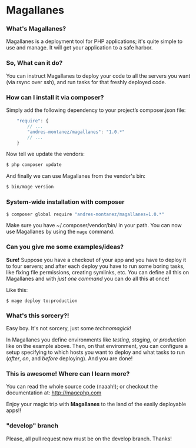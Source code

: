 # Magallanes #

### What's Magallanes? ###
Magallanes is a deployment tool for PHP applications; it's quite simple to use and manage.
It will get your application to a safe harbor.


### So, What can it do? ###
You can instruct Magallanes to deploy your code to all the servers you want (via rsync over ssh),
and run tasks for that freshly deployed code.

### How can I install it via composer? ###

Simply add the following dependency to your project’s composer.json file:

```js
    "require": {
        // ...
        "andres-montanez/magallanes": "1.0.*"
        // ...
    }
```
Now tell we update the vendors:

```bash
$ php composer update
```

And finally we can use Magallanes from the vendor's bin:

```bash
$ bin/mage version
```

### System-wide installation with composer ###

```bash
$ composer global require "andres-montanez/magallanes=1.0.*"
```

Make sure you have ~/.composer/vendor/bin/ in your path.
You can now use Magallanes by using the ````mage```` command.

### Can you give me some examples/ideas? ###
**Sure!**
Suppose you have a checkout of your app and you have to deploy it to four servers;
and after each deploy you have to run some boring tasks, like fixing file permissions, creating symlinks, etc.
You can define all this on Magallanes and with *just one command* you can do all this at once!

Like this:
```
$ mage deploy to:production
```


### What's this sorcery?! ###
Easy boy. It's not sorcery, just some *technomagick*!

In Magallanes you define environments like *testing*, *staging*, or *production* like on the example above.
Then, on that environment, you can configure a setup specifying to which hosts you want to deploy and what tasks to run (*after*, *on*, and *before* deploying).
And you are done!


### This is awesome! Where can I learn more? ###
You can read the whole source code (naaah!); or checkout the documentation at: http://magephp.com


Enjoy your magic trip with **Magallanes** to the land of the easily deployable apps!!

### "develop" branch ###
Please, all pull request now must be on the develop branch. Thanks!
